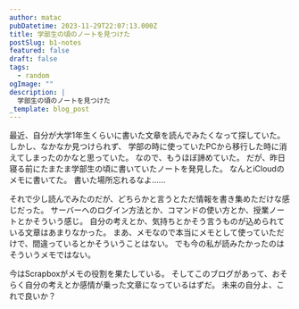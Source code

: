 ```yaml
---
author: matac
pubDatetime: 2023-11-29T22:07:13.000Z
title: 学部生の頃のノートを見つけた
postSlug: b1-notes
featured: false
draft: false
tags:
  - random
ogImage: ""
description: |
  学部生の頃のノートを見つけた
_template: blog_post
---
```


最近、自分が大学1年生くらいに書いた文章を読んでみたくなって探していた。
しかし、なかなか見つけられず、
学部の時に使っていたPCから移行した時に消えてしまったのかなと思っていた。
なので、もうほぼ諦めていた。
だが、昨日寝る前にたまたま学部生の頃に書いていたノートを発見した。
なんとiCloudのメモに書いてた。
書いた場所忘れるなよ......

それで少し読んでみたのだが、どちらかと言うとただ情報を書き集めただけな感じだった。
サーバーへのログイン方法とか、コマンドの使い方とか、授業ノートとかそういう感じ。
自分の考えとか、気持ちとかそう言うものが込められている文章はあまりなかった。
まあ、メモなので本当にメモとして使っていただけで、間違っているとかそういうことはない。
でも今の私が読みたかったのはそういうメモではない。

今はScrapboxがメモの役割を果たしている。
そしてこのブログがあって、おそらく自分の考えとか感情が乗った文章になっているはずだ。
未来の自分よ、これで良いか？
